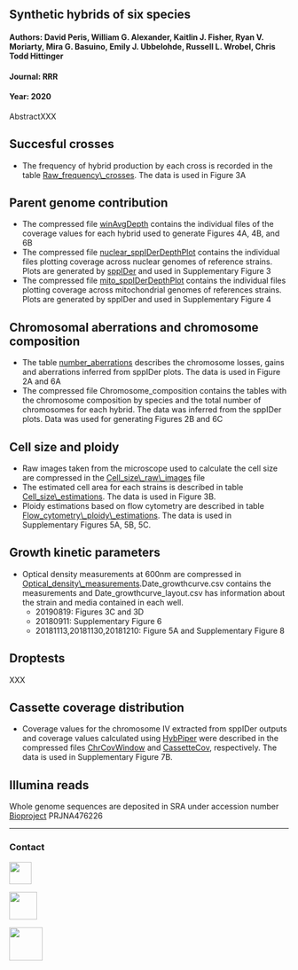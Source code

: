## Synthetic hybrids of six species
#### Authors: David Peris, William G. Alexander, Kaitlin J. Fisher, Ryan V. Moriarty, Mira G. Basuino, Emily J. Ubbelohde, Russell L. Wrobel, Chris Todd Hittinger
#### Journal: RRR
#### Year: 2020

AbstractXXX 

## Succesful crosses

- The frequency of hybrid production by each cross is recorded in the table [Raw_frequency\\_crosses](https://github.com/PerisD/SynHybrids/blob/master/phenotyping/Raw_frequency_crosses.csv "Raw_frequency_crosses"). The data is used in Figure 3A

## Parent genome contribution

- The compressed file [winAvgDepth](https://github.com/PerisD/SynHybrids/blob/master/sppIDer/winAvgDepth.rar "winAvgDepth") contains the individual files of the coverage values for each hybrid used to generate Figures 4A, 4B, and 6B
- The compressed file [nuclear_sppIDerDepthPlot](https://github.com/PerisD/SynHybrids/blob/master/sppIDer/nuclear_sppIDerDepthPlot.rar "nuclear_sppIDerDepthPlot") contains the individual files plotting coverage across nuclear genomes of reference strains. Plots are generated by [sppIDer](http://bit.ly/2NacaXQ "sppIDer") and used in Supplementary Figure 3
- The compressed file [mito_sppIDerDepthPlot](https://github.com/PerisD/SynHybrids/blob/master/sppIDer/mito_sppIDerDepthPlot.rar "mito_sppIDerDepthPlot") contains the individual files plotting coverage across mitochondrial genomes of references strains. Plots are generated by sppIDer and used in Supplementary Figure 4

## Chromosomal aberrations and chromosome composition

- The table [number_aberrations](https://github.com/PerisD/SynHybrids/blob/master/sppIDer/number_aberrations.csv "number_aberrations") describes the chromosome losses, gains and aberrations inferred from sppIDer plots. The data is used in Figure 2A and 6A
- The compressed file Chromosome_composition contains the tables with the chromosome composition by species and the total number of chromosomes for each hybrid. The data was inferred from the sppIDer plots. Data was used for generating Figures 2B and 6C

## Cell size and ploidy
- Raw images taken from the microscope used to calculate the cell size are compressed in the [Cell_size\\_raw\\_images](https://github.com/PerisD/SynHybrids/blob/master/phenotyping/Cell_size_raw_images.tar.gz "Cell_size_raw_images") file
- The estimated cell area for each strains is described in table [Cell_size\\_estimations](https://github.com/PerisD/SynHybrids/blob/master/phenotyping/Cell_size_estimations.csv "Cell_size_estimations"). The data is used in Figure 3B.
- Ploidy estimations based on flow cytometry are described in table [Flow_cytometry\\_ploidy\\_estimations](https://github.com/PerisD/SynHybrids/blob/master/phenotyping/Flow_cytometry_ploidy_estimations.csv "Flow_cytometry_ploidy_estimations"). The data is used in Supplementary Figures 5A, 5B, 5C.

## Growth kinetic parameters
- Optical density measurements at 600nm are compressed in [Optical_density\\_measurements](https://github.com/PerisD/SynHybrids/blob/master/phenotyping/Optical_density_measurements.rar "Optical_density_measurements").Date_growthcurve.csv contains the measurements and Date_growthcurve_layout.csv has information about the strain and media contained in each well.
	- 20190819: Figures 3C and 3D
	- 20180911: Supplementary Figure 6
	- 20181113,20181130,20181210: Figure 5A and Supplementary Figure 8

## Droptests
XXX

## Cassette coverage distribution
- Coverage values for the chromosome IV extracted from sppIDer outputs and coverage values calculated using [HybPiper](https://github.com/mossmatters/HybPiper "HybPiper repository") were described in the compressed files [ChrCovWindow](https://github.com/PerisD/SynHybrids/blob/master/hybpiper/ChrCovWindow.rar "ChrCovWindow") and [CassetteCov](https://github.com/PerisD/SynHybrids/blob/master/hybpiper/CassetteCov.rar "CassetteCov"), respectively. The data is used in Supplementary Figure 7B.

## Illumina reads

Whole genome sequences are deposited in SRA under accession number [Bioproject](https://www.ncbi.nlm.nih.gov/bioproject/?term=PRJNA476226 "Illumina reads") PRJNA476226

***

### Contact

[<img src="http://1000logos.net/wp-content/uploads/2017/03/LinkedIn-Logo.png" width="40"/>](https://goo.gl/xglg8H)

[<img src="http://www.stickpng.com/assets/images/580b57fcd9996e24bc43c53e.png" width="50"/>](https://goo.gl/OS0O2F)

[<img src="https://www.uv.es/perisnav/images/Mitogression.png" width="60"/>](https://www.uv.es/perisnav/)
